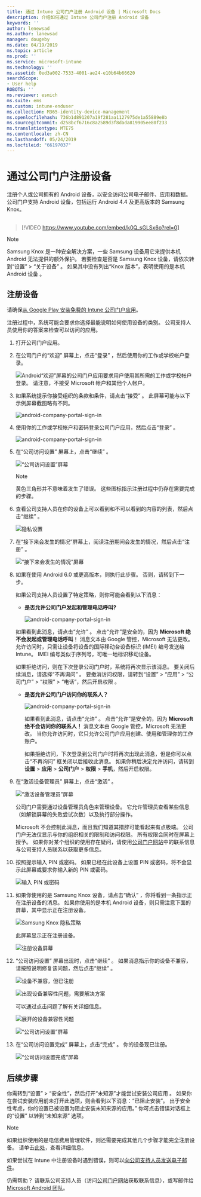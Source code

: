 ```yaml
---
title: 通过 Intune 公司门户注册 Android 设备 | Microsoft Docs
description: 介绍如何通过 Intune 公司门户注册 Android 设备
keywords: ''
author: lenewsad
ms.author: lanewsad
manager: dougeby
ms.date: 04/19/2019
ms.topic: article
ms.prod: ''
ms.service: microsoft-intune
ms.technology: ''
ms.assetid: 0ed3a002-7533-4001-ae24-e10b64b66620
searchScope:
- User help
ROBOTS: ''
ms.reviewer: esmich
ms.suite: ems
ms.custom: intune-enduser
ms.collection: M365-identity-device-management
ms.openlocfilehash: 736b1d891207a19f281aa1127975de1a55889e8b
ms.sourcegitcommit: d258bcf6716c8a2589d3f8dada819905ee80f233
ms.translationtype: MTE75
ms.contentlocale: zh-CN
ms.lasthandoff: 05/24/2019
ms.locfileid: "66197037"
---
```

# <a name="enroll-your-device-with-company-portal"></a>通过公司门户注册设备  
注册个人或公司拥有的 Android 设备，以安全访问公司电子邮件、应用和数据。 公司门户支持 Android 设备，包括运行 Android 4.4 及更高版本的 Samsung Knox。  
</br>
> [!VIDEO https://www.youtube.com/embed/k0Q_sGLSx6o?rel=0]

> [!NOTE]
> Samsung Knox 是一种安全解决方案，一些 Samsung 设备用它来提供本机 Android 无法提供的额外保护。 若要检查是否是 Samsung Knox 设备，请依次转到“设置” > “关于设备”   。 如果其中没有列出“Knox 版本”，表明使用的是本机 Android 设备  。

## <a name="enroll-device"></a>注册设备  
请确保[从 Google Play 安装免费的 Intune 公司门户应用](https://play.google.com/store/apps/details?id=com.microsoft.windowsintune.companyportal)。 

注册过程中，系统可能会要求你选择最能说明如何使用设备的类别。 公司支持人员使用你的答案来检查可以访问的应用。  

1. 打开公司门户应用。  

3. 在公司门户的“欢迎”  屏幕上，点击“登录”  ，然后使用你的工作或学校帐户登录。

   ![Android“欢迎”屏幕的公司门户应用要求用户使用其所需的工作或学校帐户登录。 请注意，不接受 Microsoft 帐户和其他个人帐户。](./media/and-enroll-0-welcome-screen.png)   

4. 如果系统提示你接受组织的条款和条件，请点击“接受”  。 此屏幕可能与以下示例屏幕截图略有不同。 

   ![android-company-portal-sign-in](./media/and-enroll-3-accept-terms.png)

5. 使用你的工作或学校帐户和密码登录公司门户应用，然后点击“登录”  。

   ![android-company-portal-sign-in](./media/and-enroll-2-cp-sign-in.png)

6. 在“公司访问设置”  屏幕上，点击“继续”  。

   ![“公司访问设置”屏幕](/intune/media/android_cp_enroll_01_1709_new.png)

   > [!NOTE]
   > 黄色三角形并不意味着发生了错误。 这些图标指示注册过程中仍存在需要完成的步骤。

7. 查看公司支持人员在你的设备上可以看到和不可以看到的内容的列表，然后点击“继续”  。

   ![隐私设置](/intune/media/android_cp_enroll_02_after_1710.png)

8. 在“接下来会发生的情况”屏幕上，阅读注册期间会发生的情况，然后点击“注册”   。

   ![“接下来会发生的情况”屏幕](/intune/media/android_cp_enroll_03_after_1710.png)

9. 如果在使用 Android 6.0 或更高版本，则执行此步骤。 否则，请转到下一步。

   如果公司支持人员设置了特定策略，则你可能会看到以下消息：
   - **是否允许公司门户发起和管理电话呼叫?**

     ![android-company-portal-sign-in](./media/and-enroll-3a-allow-phone-access.png)

   如果看到此消息，请点击“允许”  。 点击“允许”是安全的，因为 **Microsoft 绝不会发起或管理电话呼叫**！ 消息文本由 Google 管控，Microsoft 无法更改。 允许访问时，只需让设备将设备的国际移动台设备标识 (IMEI) 编号发送给 Intune。 IMEI 编号类似于序列号，可唯一地标识移动设备。

   如果拒绝访问，则在下次登录公司门户时，系统将再次显示该消息。 要关闭后续消息，请选择“不再询问”  。 要撤消访问权限，请转到“设置” > “应用” > “公司门户” > “权限” > “电话”，然后开启权限      。  

   - **是否允许公司门户访问你的联系人？**

     ![android-company-portal-sign-in](./media/and-enroll-3b-allow-contacts-access.png)

     如果看到此消息，请点击“允许”  。 点击“允许”是安全的，因为 **Microsoft 绝不会访问你的联系人！** 消息文本由 Google 管控，Microsoft 无法更改。 当你允许访问时，它只允许公司门户应用创建、使用和管理你的工作账户。

     如果拒绝访问，下次登录到公司门户时将再次出现此消息，但是你可以点击“不再询问”  框关闭以后接收此消息。 如果你稍后决定允许访问，请转到**设置** &gt; **应用** &gt; **公司门户** &gt; **权限** &gt; **手机**，然后开启权限。

10. 在“激活设备管理员”  屏幕上，点击“激活”  。

    ![“激活设备管理员”屏幕](./media/and-enroll-5-activate.png)

    公司门户需要通过设备管理员角色来管理设备。 它允许管理员查看某些信息（如解锁屏幕的失败尝试次数）以及执行部分操作。    

    Microsoft 不会控制此消息，而且我们知道其措辞可能看起来有点极端。 公司门户无法仅显示与你的组织相关的限制和访问权限。 所有权限会同时在屏幕上授予。 如果你对某个组织的使用存在疑问，请使用[公司门户网站](https://go.microsoft.com/fwlink/?linkid=2010980)中的联系信息与公司支持人员联系以获取更多信息。  

11. 按照提示输入 PIN 或密码。 如果已经在此设备上设置 PIN 或密码，将不会显示此屏幕或要求你输入新的 PIN 或密码。  

    ![输入 PIN 或密码](./media/and-enroll-6-PIN-native.png)

12. 如果你使用的是 Samsung Knox 设备，请点击“确认”  ，你将看到一条指示正在注册设备的消息。 如果你使用的是本机 Android 设备，则只需注意下面的屏幕，其中显示正在注册设备。

    ![Samsung Knox 隐私策略](./media/and-enroll-7-knox-privacy-policy.png)

    此屏幕显示正在注册设备。

    ![注册设备屏幕](./media/and-enroll-8-device-enrolling.png)

13. “公司访问设置”  屏幕出现时，点击“继续”  。 如果消息指示你的设备不兼容，请按照说明修复该问题，然后点击“继续”  。

    ![设备不兼容，但已注册](/intune/media/android_cp_enroll_05_post_1709.png)

    ![出现设备兼容性问题，需要解决方案](/intune/media/android_cp_enroll_03_post_1709.png)

    可以通过点击问题了解有关详细信息。

    ![展开的设备兼容性问题](/intune/media/android_cp_enroll_04_post_1709.png)

    ![“公司访问设置”屏幕](./media/and-enroll-9d-comp-access-setup.png)  

14. 在“公司访问设置完成”  屏幕上，点击“完成”  。 你的设备现已注册。

    ![“公司访问设置完成”屏幕](./media/and-enroll-10-comp-access-setup-complete.png)

## <a name="next-steps"></a>后续步骤  

你需转到“设置” > “安全性”，然后打开“未知源”才能尝试安装公司应用    。 如果你在尝试安装应用前未打开此选项，则会看到以下消息：“已阻止安装”。 出于安全性考虑，你的设置已被设置为阻止安装未知来源的应用。” 你可点击错误对话框上的“设置”  以转到“未知来源”  选项。  

> [!Note]
> 如果组织使用的是电信费用管理软件，则还需要完成其他几个步骤才能完全注册设备。 请单击[此处](enroll-your-device-with-telecom-expense-management-android.md)，查看详细信息。

如果尝试在 Intune 中注册设备时遇到错误，则可以[向公司支持人员发送电子邮件](send-logs-to-your-it-admin-by-email-android.md)。  

仍需帮助？ 请联系公司支持人员（访问[公司门户网站](https://go.microsoft.com/fwlink/?linkid=2010980)获取联系信息），或写邮件给 <a href="mailto:wintunedroidfbk@microsoft.com?subject=I'm having trouble with enrolling my Android device&body=Describe the issue you're experiencing here.">Microsoft Android 团队</a>。
